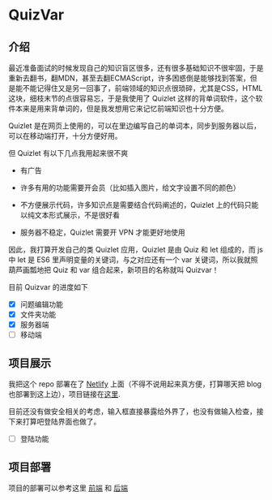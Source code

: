 # QuizVar

## 介绍

最近准备面试的时候发现自己的知识盲区很多，还有很多基础知识不很牢固，于是重新去翻书，翻MDN，甚至去翻ECMAScript，许多困惑倒是能够找到答案，但是能不能记得住又是另一回事了，前端领域的知识点很琐碎，尤其是CSS，HTML这块，细枝末节的点很容易忘，于是我使用了 Quizlet 这样的背单词软件，这个软件本来是用来背单词的，但是我发想用它来记忆前端知识也十分方便。

Quizlet 是在网页上使用的，可以在里边编写自己的单词本，同步到服务器以后，可以在移动端打开，十分方便好用。

但 Quizlet 有以下几点我用起来很不爽

* 有广告

* 许多有用的功能需要开会员（比如插入图片，给文字设置不同的颜色）

* 不方便展示代码，许多知识点是需要结合代码阐述的，Quizlet 上的代码只能以纯文本形式展示，不是很好看

* 服务器不稳定，Quizlet 需要开 VPN 才能更好地使用

因此，我打算开发自己的类 Quizlet 应用，Quizlet 是由 Quiz 和 let 组成的，而 js 中 let 是 ES6 里声明变量的关键词，与之对应还有一个 var 关键词，所以我就照葫芦画瓢地把 Quiz 和 var 组合起来，新项目的名称就叫 Quizvar！

目前 Quizvar 的进度如下

- [x] 问题编辑功能
- [x] 文件夹功能
- [x] 服务器端
- [ ] 移动端

## 项目展示

我把这个 repo 部署在了 [Netlify](https://www.netlify.com/) 上面（不得不说用起来真方便，打算哪天把 blog 也部署到这上边），项目链接在[这里](https://quizvar.qiucle.cn).

目前还没有做安全相关的考虑，输入框直接暴露给外界了，也没有做输入检查，接下来打算吧登陆界面也做了。

- [ ] 登陆功能

## 项目部署

项目的部署可以参考这里 [前端](./Quizvar/readme.md) 和 [后端](./server/readme.md)